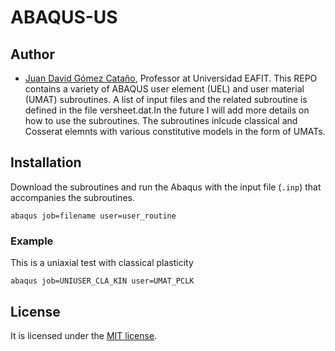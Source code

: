 # ABAQUS-US
## Author
- [Juan David Gómez Cataño](http://www.eafit.edu.co/docentes-investigadores/Paginas/juan-gomez.aspx), Professor at Universidad EAFIT.
This REPO contains a variety of ABAQUS user element (UEL) and user material (UMAT) subroutines. A list of input files and the related subroutine is defined in the file versheet.dat.In the future I will add more details on how to use the subroutines. The subroutines inlcude classical and Cosserat elemnts with various constitutive models in the form of UMATs.

## Installation
Download the subroutines and run the Abaqus with the input file (`.inp`) that accompanies the subroutines.

    abaqus job=filename user=user_routine

### Example
This is a uniaxial test with classical plasticity

    abaqus job=UNIUSER_CLA_KIN user=UMAT_PCLK

## License
It is licensed under the [MIT license](http://en.wikipedia.org/wiki/MIT_License).
